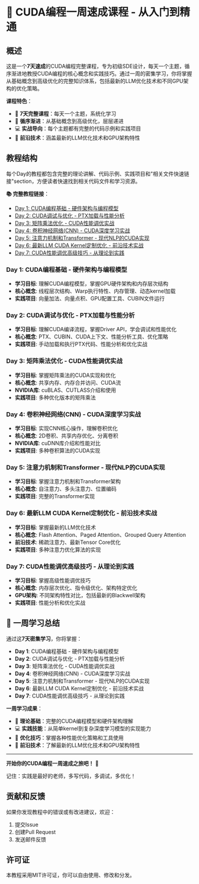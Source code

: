 # 🚀 CUDA编程一周速成课程 - 从入门到精通

## 概述

这是一个**7天速成**的CUDA编程完整课程，专为初级SDE设计，每天一个主题，循序渐进地教授CUDA编程的核心概念和实践技巧。通过一周的密集学习，你将掌握从基础概念到高级优化的完整知识体系，包括最新的LLM优化技术和不同GPU架构的优化策略。

**课程特色**：
- 📅 **7天完整课程**：每天一个主题，系统化学习
- 🎯 **循序渐进**：从基础概念到高级优化，层层递进
- 💻 **实战导向**：每个主题都有完整的代码示例和实践项目
- 🚀 **前沿技术**：涵盖最新的LLM优化技术和GPU架构特性

## 教程结构

每个Day的教程都包含完整的理论讲解、代码示例、实践项目和"相关文件快速链接"section，方便读者快速找到相关代码文件和学习资源。

**📚 完整教程链接**：
- [Day 1: CUDA编程基础 - 硬件架构与编程模型](day1/README.md)
- [Day 2: CUDA调试与优化 - PTX加载与性能分析](day2/README.md)
- [Day 3: 矩阵乘法优化 - CUDA性能调优实战](day3/README.md)
- [Day 4: 卷积神经网络(CNN) - CUDA深度学习实战](day4/README.md)
- [Day 5: 注意力机制和Transformer - 现代NLP的CUDA实现](day5/README.md)
- [Day 6: 最新LLM CUDA Kernel定制优化 - 前沿技术实战](day6/README.md)
- [Day 7: CUDA性能调优高级技巧 - 从理论到实践](day7/README.md)

### Day 1: CUDA编程基础 - 硬件架构与编程模型
- **学习目标**: 理解CUDA编程模型，掌握GPU硬件架构和内存层次结构
- **核心概念**: 线程层次结构、Warp执行特性、内存管理、动态kernel加载
- **实践项目**: 向量加法、向量点积、GPU配置工具、CUBIN文件运行


### Day 2: CUDA调试与优化 - PTX加载与性能分析
- **学习目标**: 理解CUDA编译流程，掌握Driver API，学会调试和性能优化
- **核心概念**: PTX、CUBIN、CUDA上下文、性能分析工具、优化策略
- **实践项目**: 手动加载和执行PTX代码、性能分析和优化实战


### Day 3: 矩阵乘法优化 - CUDA性能调优实战
- **学习目标**: 掌握矩阵乘法的CUDA实现和优化
- **核心概念**: 共享内存、内存合并访问、CUDA流
- **NVIDIA库**: cuBLAS、CUTLASS介绍和使用
- **实践项目**: 多种优化版本的矩阵乘法


### Day 4: 卷积神经网络(CNN) - CUDA深度学习实战
- **学习目标**: 实现CNN核心操作，理解卷积优化
- **核心概念**: 2D卷积、共享内存优化、分离卷积
- **NVIDIA库**: cuDNN库介绍和性能对比
- **实践项目**: 多种卷积算法的CUDA实现


### Day 5: 注意力机制和Transformer - 现代NLP的CUDA实现
- **学习目标**: 掌握注意力机制和Transformer架构
- **核心概念**: 自注意力、多头注意力、位置编码
- **实践项目**: 完整的Transformer实现


### Day 6: 最新LLM CUDA Kernel定制优化 - 前沿技术实战
- **学习目标**: 掌握最新的LLM优化技术
- **核心概念**: Flash Attention、Paged Attention、Grouped Query Attention
- **前沿技术**: 稀疏注意力、最新Tensor Core优化
- **实践项目**: 多种注意力优化算法的实现


### Day 7: CUDA性能调优高级技巧 - 从理论到实践
- **学习目标**: 掌握高级性能调优技巧
- **核心概念**: 内存层次优化、指令级优化、架构特定优化
- **GPU架构**: 不同架构特性对比，包括最新的Blackwell架构
- **实践项目**: 性能分析和优化实战



## 🎯 一周学习总结

通过这**7天密集学习**，你将掌握：

- **Day 1**: CUDA编程基础 - 硬件架构与编程模型
- **Day 2**: CUDA调试与优化 - PTX加载与性能分析  
- **Day 3**: 矩阵乘法优化 - CUDA性能调优实战
- **Day 4**: 卷积神经网络(CNN) - CUDA深度学习实战
- **Day 5**: 注意力机制和Transformer - 现代NLP的CUDA实现
- **Day 6**: 最新LLM CUDA Kernel定制优化 - 前沿技术实战
- **Day 7**: CUDA性能调优高级技巧 - 从理论到实践

**一周学习成果**：
- 🎯 **理论基础**：完整的CUDA编程模型和硬件架构理解
- 💻 **实践技能**：从简单kernel到复杂深度学习模型的实现能力
- 🚀 **优化技巧**：掌握各种性能优化策略和工具使用
- 🔬 **前沿技术**：了解最新的LLM优化技术和GPU架构特性

---

**开始你的CUDA编程一周速成之旅吧！** 🚀

记住：实践是最好的老师，多写代码，多调试，多优化！

## 贡献和反馈

如果你发现教程中的错误或有改进建议，欢迎：

1. 提交Issue
2. 创建Pull Request
3. 发送邮件反馈

## 许可证

本教程采用MIT许可证，你可以自由使用、修改和分发。

